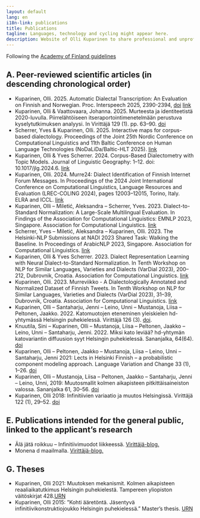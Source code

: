 ```yaml
---
layout: default
lang: en
i18n-link: publications
title: Publications
tagline: Languages, technology and cycling might appear here.
description: Website of Olli Kuparinen to share professional and unprofessional information.
---
```


Following the [Academy of Finland guidelines](https://www.aka.fi/en/research-funding/apply-for-funding/how-to-apply-for-funding/az-index-of-application-guidelines2/list-of-publications/)

## A. Peer-reviewed scientific articles (in descending chronological order)
* Kuparinen, Olli. 2025. Automatic Dialectal Transcription: An Evaluation on Finnish and Norwegian. Proc. Interspeech 2025, 2390-2394, [doi](https://doi.org/10.21437/Interspeech.2025-2602) [link](https://www.isca-archive.org/interspeech_2025/kuparinen25_interspeech.pdf)
* Kuparinen, Olli & Vaattovaara, Johanna. 2025. Murteesta ja identiteetistä 2020-luvulla. Piirrelähtöiseen itseraportointimenetelmään perustuva kyselytutkimuksen analyysi. In Virittäjä 129 (1). pp. 63–90. [doi](https://doi.org/10.23982/vir.148345)
* Scherrer, Yves & Kuparinen, Olli. 2025. Interactive maps for corpus-based dialectology. Proceedings of the Joint 25th Nordic Conference on Computational Linguistics and 11th Baltic Conference on Human Language Technologies (NoDaLiDa/Baltic-HLT 2025). [link](https://hdl.handle.net/10062/107257)
* Kuparinen, Olli & Yves Scherrer. 2024. Corpus-Based Dialectometry with Topic Models. Journal of Linguistic Geography: 1–12. doi: 10.1017/jlg.2024.6. [link](https://doi.org/10.1017/jlg.2024.6)
* Kuparinen, Olli. 2024. Murre24: Dialect Identification of Finnish Internet Forum Messages. In Proceedings of the 2024 Joint International Conference on Computational Linguistics, Language Resources and Evaluation (LREC-COLING 2024), pages 12003–12015, Torino, Italy. ELRA and ICCL. [link](https://aclanthology.org/2024.lrec-main.1048)
* Kuparinen, Olli – Miletić, Aleksandra – Scherrer, Yves. 2023. Dialect-to-Standard Normalization: A Large-Scale Multilingual Evaluation. In Findings of the Association for Computational Linguistics: EMNLP 2023, Singapore. Association for Computational Linguistics. [link](https://aclanthology.org/2023.findings-emnlp.923/)
* Scherrer, Yves – Miletić, Aleksandra – Kuparinen, Olli. 2023. The Helsinki-NLP Submissions at NADI 2023 Shared Task: Walking the Baseline. In Proceedings of ArabicNLP 2023, Singapore. Association for Computational Linguistics. [link](https://aclanthology.org/2023.arabicnlp-1.73/)
* Kuparinen, Olli & Yves Scherrer. 2023. Dialect Representation Learning with Neural Dialect-to-Standard Normalization. In Tenth Workshop on NLP for Similar Languages, Varieties and Dialects (VarDial 2023), 200–212, Dubrovnik, Croatia. Association for Computational Linguistics. [link](https://aclanthology.org/2023.vardial-1.20)
* Kuparinen, Olli. 2023. Murreviikko - A Dialectologically Annotated and Normalized Dataset of Finnish Tweets. In Tenth Workshop on NLP for Similar Languages, Varieties and Dialects (VarDial 2023), 31–39, Dubrovnik, Croatia. Association for Computational Linguistics. [link](https://aclanthology.org/2023.vardial-1.3)
* Kuparinen, Olli – Santaharju, Jenni – Leino, Unni – Mustanoja, Liisa – Peltonen, Jaakko. 2022. Katomuotojen eteneminen yleiskielen hd-yhtymässä Helsingin puhekielessä. Virittäjä 126 (3). [doi](https://doi.org/10.23982/vir.100585).
* Knuutila, Sini – Kuparinen, Olli – Mustanoja, Liisa – Peltonen, Jaakko – Leino, Unni – Santaharju, Jenni. 2022. Miksi kato leviää? hd-yhtymän katovariantin diffuusion syyt Helsingin puhekielessä. Sananjalka, 64(64). [doi](https://doi.org/10.30673/sja.115658)
* Kuparinen, Olli – Peltonen, Jaakko – Mustanoja, Liisa – Leino, Unni – Santaharju, Jenni 2021: Lects in Helsinki Finnish – a probabilistic component modeling approach. Language Variation and Change 33 (1), 1–26. [doi](https://doi.org/10.1017/S0954394521000041)
* Kuparinen, Olli – Mustanoja, Liisa – Peltonen, Jaakko – Santaharju, Jenni – Leino, Unni, 2019: Muutosmallit kolmen aikapisteen pitkittäisaineiston valossa. Sananjalka 61, 30–56.
[doi](https://doi.org/10.30673/sja.80056)
* Kuparinen, Olli 2018: Infinitiivien variaatio ja muutos Helsingissä. Virittäjä 122 (1), 29–52.
[doi](https://doi.org/10.23982/vir.65310)

## E. Publications intended for the general public, linked to the applicant’s research
* Älä jätä roikkuu – Infinitiivimuodot liikkeessä. [Virittäjä-blog.](http://virittajablogi.kotikielenseura.fi/ala-jata-roikkuu-infinitiivimuodot-liikkeessa/)
* Monena d maailmalla. [Virittäjä-blog.](http://virittajablogi.kotikielenseura.fi/monena-d-maailmalla/)

## G. Theses
* Kuparinen, Olli 2021: Muutoksen mekanismit. Kolmen aikapisteen reaaliaikatutkimus Helsingin puhekielestä. Tampereen yliopiston väitöskirjat 428.[URN](http://urn.fi/URN:ISBN:978-952-03-1990-8)
* Kuparinen, Olli 2015: ”Kohti ääretöntä. Jäsentyvä infinitiivikonstruktiojoukko Helsingin puhekielessä.” Master’s thesis. [URN](http://urn.fi/URN:NBN:fi:uta-201512112521)

